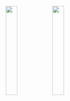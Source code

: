 <div align="center">
<img src="https://c.tenor.com/nHBgEK6zEQMAAAAj/cat-gray.gif" align="left" height="25%" width="25%" />
</div> 

<div align="center">
<img src="https://c.tenor.com/azZCJ2YpsGgAAAAi/programming.gif" align="left" height="25%" width="25%" />
</div>
